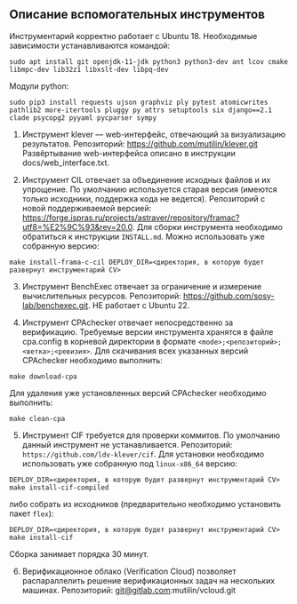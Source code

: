 Описание вспомогательных инструментов
-------------------------------------

Инструментарий корректно работает с Ubuntu 18.
Необходимые зависимости устанавливаются командой:

```shell
sudo apt install git openjdk-11-jdk python3 python3-dev ant lcov cmake libmpc-dev lib32z1 libxslt-dev libpq-dev
```

Модули python:

```shell
sudo pip3 install requests ujson graphviz ply pytest atomicwrites pathlib2 more-itertools pluggy py attrs setuptools six django==2.1 clade psycopg2 pyyaml pycparser sympy
```

1. Инструмент klever — web-интерфейс, отвечающий за визуализацию результатов.
Репозиторий: https://github.com/mutilin/klever.git
Развёртывание web-интерфейса описано в инструкции docs/web_interface.txt.

2. Инструмент CIL отвечает за объединение исходных файлов и их упрощение.
По умолчанию используется старая версия (имеются только исходники, поддержка кода не ведется).
Репозиторий с новой поддерживаемой версией:
https://forge.ispras.ru/projects/astraver/repository/framac?utf8=%E2%9C%93&rev=20.0.
Для сборки инструмента необходимо обратиться к инструкции `INSTALL.md`.
Можно использовать уже собранную версию:
```shell
make install-frama-c-cil DEPLOY_DIR=<директория, в которую будет развернут инструментарий CV>
```

3. Инструмент BenchExec отвечает за ограничение и измерение вычислительных ресурсов.
Репозиторий: https://github.com/sosy-lab/benchexec.git.
НЕ работает с Ubuntu 22.

4. Инструмент CPAchecker отвечает непосредственно за верификацию.
Требуемые версии инструмента хранятся в файле cpa.config в корневой директории в формате
`<mode>;<репозиторий>;<ветка>;<ревизия>`.
Для скачивания всех указанных версий CPAchecker необходимо выполнить:
```shell
make download-cpa
```
Для удаления уже установленных версий CPAchecker необходимо выполнить:
```shell
make clean-cpa
```

5. Инструмент CIF требуется для проверки коммитов.
По умолчанию данный инструмент не устанавливается.
Репозиторий: `https://github.com/ldv-klever/cif`.
Для установки необходимо использовать уже собранную под `linux-x86_64` версию:
```shell
DEPLOY_DIR=<директория, в которую будет развернут инструментарий CV> make install-cif-compiled
```
либо собрать из исходников (предварительно необходимо установить пакет `flex`):
```shell
DEPLOY_DIR=<директория, в которую будет развернут инструментарий CV> make install-cif
```
Сборка занимает порядка 30 минут.

6. Верификационное облако (Verification Cloud) позволяет распараллелить решение верификационных задач на нескольких машинах.
Репозиторий: git@gitlab.com:mutilin/vcloud.git
